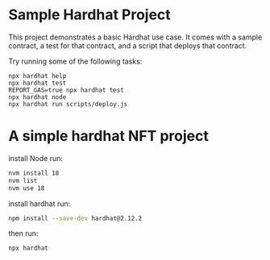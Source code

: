 # Sample Hardhat Project

This project demonstrates a basic Hardhat use case. It comes with a sample contract, a test for that contract, and a script that deploys that contract.

Try running some of the following tasks:

```shell
npx hardhat help
npx hardhat test
REPORT_GAS=true npx hardhat test
npx hardhat node
npx hardhat run scripts/deploy.js
```

# A simple hardhat NFT project

install Node run:

```bash
nvm install 18
nvm list
nvm use 18
```

install hardhat run:

```bash
npm install --save-dev hardhat@2.12.2
```

then run:

```bash
npx hardhat
```
